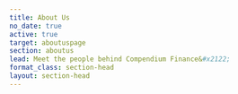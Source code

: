 ```yaml
---
title: About Us
no_date: true
active: true
target: aboutuspage
section: aboutus
lead: Meet the people behind Compendium Finance&#x2122;
format_class: section-head
layout: section-head
---
```


